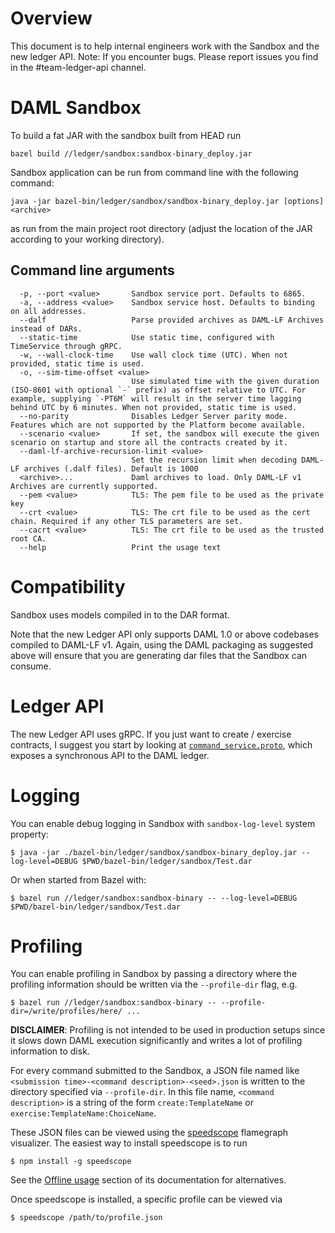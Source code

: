# Overview
This document is to help internal engineers work with the Sandbox and the new ledger API.
Note: If you encounter bugs. Please report issues you find in the #team-ledger-api channel.

# DAML Sandbox

To build a fat JAR with the sandbox built from HEAD run

    bazel build //ledger/sandbox:sandbox-binary_deploy.jar

Sandbox application can be run from command line with the following command:

    java -jar bazel-bin/ledger/sandbox/sandbox-binary_deploy.jar [options] <archive>

as run from the main project root directory (adjust the location of the JAR according to your working directory).

## Command line arguments

```
  -p, --port <value>       Sandbox service port. Defaults to 6865.
  -a, --address <value>    Sandbox service host. Defaults to binding on all addresses.
  --dalf                   Parse provided archives as DAML-LF Archives instead of DARs.
  --static-time            Use static time, configured with TimeService through gRPC.
  -w, --wall-clock-time    Use wall clock time (UTC). When not provided, static time is used.
  -o, --sim-time-offset <value>
                           Use simulated time with the given duration (ISO-8601 with optional `-` prefix) as offset relative to UTC. For example, supplying `-PT6M` will result in the server time lagging behind UTC by 6 minutes. When not provided, static time is used.
  --no-parity              Disables Ledger Server parity mode. Features which are not supported by the Platform become available.
  --scenario <value>       If set, the sandbox will execute the given scenario on startup and store all the contracts created by it.
  --daml-lf-archive-recursion-limit <value>
                           Set the recursion limit when decoding DAML-LF archives (.dalf files). Default is 1000
  <archive>...             Daml archives to load. Only DAML-LF v1 Archives are currently supported.
  --pem <value>            TLS: The pem file to be used as the private key
  --crt <value>            TLS: The crt file to be used as the cert chain. Required if any other TLS parameters are set.
  --cacrt <value>          TLS: The crt file to be used as the trusted root CA.
  --help                   Print the usage text
```

# Compatibility

Sandbox uses models compiled in to the DAR format.

Note that the new Ledger API only supports DAML 1.0 or above codebases compiled to DAML-LF v1. Again, using the DAML packaging as suggested above will ensure that you are generating dar files that the Sandbox can consume.

# Ledger API

The new Ledger API uses gRPC. If you just want to create / exercise contracts, I suggest you start by looking at [`command_service.proto`](/ledger-api/grpc-definitions/com/daml/ledger/api/v1/command_service.proto), which exposes a synchronous API to the DAML ledger.

# Logging

You can enable debug logging in Sandbox with `sandbox-log-level` system property:

    $ java -jar ./bazel-bin/ledger/sandbox/sandbox-binary_deploy.jar --log-level=DEBUG $PWD/bazel-bin/ledger/sandbox/Test.dar

Or when started from Bazel with:

    $ bazel run //ledger/sandbox:sandbox-binary -- --log-level=DEBUG $PWD/bazel-bin/ledger/sandbox/Test.dar

# Profiling

You can enable profiling in Sandbox by passing a directory where the profiling
information should be written via the `--profile-dir` flag, e.g.
```shell
$ bazel run //ledger/sandbox:sandbox-binary -- --profile-dir=/write/profiles/here/ ...
```

**DISCLAIMER**: Profiling is not intended to be used in production setups since
it slows down DAML execution significantly and writes a lot of profiling
information to disk.

For every command submitted to the Sandbox, a JSON file named like
`<submission time>-<command description>-<seed>.json` is written to the
directory specified via `--profile-dir`. In this file name,
`<command description>` is a string of the form `create:TemplateName` or
`exercise:TemplateName:ChoiceName`.

These JSON files can be viewed using the
[speedscope](https://www.speedscope.app/) flamegraph visualizer. The easiest
way to install speedscope is to run
```shell
$ npm install -g speedscope
```
See the [Offline usage](https://github.com/jlfwong/speedscope#usage) section of
its documentation for alternatives.

Once speedscope is installed, a specific profile can be viewed via
```shell
$ speedscope /path/to/profile.json
```
